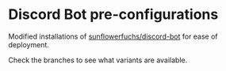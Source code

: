 # Discord Bot pre-configurations

Modified installations of [sunflowerfuchs/discord-bot](https://github.com/SunflowerFuchs/discord-bot) for ease of deployment.

Check the branches to see what variants are available.
